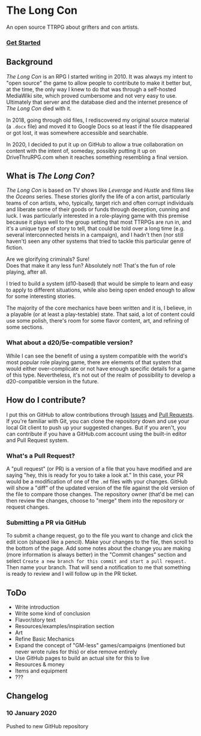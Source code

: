 # The Long Con
An open source TTRPG about grifters and con artists. 

### [Get Started](https://github.com/jazzsequence/TheLongCon/blob/master/src/00-toc.md)

## Background
_The Long Con_ is an RPG I started writing in 2010. It was always my intent to "open source" the game to allow people to contribute to make it better but, at the time, the only way I knew to do that was through a self-hosted MediaWiki site, which proved cumbersome and not very easy to use. Ultimately that server and the database died and the internet presence of _The Long Con_ died with it.

In 2018, going through old files, I rediscovered my original source material (a `.docx` file) and moved it to Google Docs so at least if the file disappeared or got lost, it was somewhere accessible and searchable.

In 2020, I decided to put it up on GitHub to allow a true collaboration on content with the intent of, someday, possibly putting it up on DriveThruRPG.com when it reaches something resembling a final version.

## What is _The Long Con_?
_The Long Con_ is based on TV shows like _Leverage_ and _Hustle_ and films like the _Oceans_ series. These stories glorify the life of a con artist, particularly teams of con artists, who, typically, target rich and often corrupt individuals and liberate some of their goods or funds through deception, cunning and luck. I was particularly interested in a role-playing game with this premise because it plays well to the group setting that most TTRPGs are run in, and it's a unique type of story to tell, that could be told over a long time (e.g. several interconnected heists in a campaign), and I hadn't then (nor still haven't) seen any other systems that tried to tackle this particular genre of fiction.

Are we glorifying criminals? Sure!   
Does that make it any less fun? Absolutely not! That's the fun of role playing, after all.

I tried to build a system (d10-based) that would be simple to learn and easy to apply to different situations, while also being open ended enough to allow for some interesting stories. 

The majority of the core mechanics have been written and it is, I believe, in a playable (or at least a play-testable) state. That said, a lot of content could use some polish, there's room for some flavor content, art, and refining of some sections.

### What about a d20/5e-compatible version?
While I can see the benefit of using a system compatible with the world's most popular role playing game, there are elements of that system that would either over-complicate or not have enough specific details for a game of this type. Nevertheless, it's not out of the realm of possibility to develop a d20-compatible version in the future.

## How do I contribute?
I put this on GitHub to allow contributions through [Issues](https://github.com/jazzsequence/TheLongCon/issues) and [Pull Requests](https://github.com/jazzsequence/TheLongCon/pulls). If you're familiar with Git, you can clone the repository down and use your local Git client to push up your suggested changes. But if you aren't, you can contribute if you have a GitHub.com account using the built-in editor and Pull Request system.

### What's a Pull Request?
A "pull request" (or PR) is a version of a file that you have modified and are saying "hey, this is ready for you to take a look at." In this case, your PR would be a modification of one of the `.md` files with your changes. GitHub will show a "diff" of the updated version of the file against the old version of the file to compare those changes. The repository owner (that'd be me) can then review the changes, choose to "merge" them into the repository or request changes.

### Submitting a PR via GitHub
To submit a change request, go to the file you want to change and click the edit icon (shaped like a pencil). Make your changes to the file, then scroll to the bottom of the page. Add some notes about the change you are making (more information is always better) in the "Commit changes" section and select `Create a new branch for this commit and start a pull request.` Then name your branch. That will send a notification to me that something is ready to review and I will follow up in the PR ticket.

## ToDo

* Write introduction
* Write some kind of conclusion
* Flavor/story text
* Resources/examples/inspiration section
* Art
* Refine Basic Mechanics
* Expand the concept of "GM-less" games/campaigns (mentioned but never wrote rules for this) or else remove entirely
* Use GitHub pages to build an actual site for this to live
* Resources & money
* Items and equipment
* ???

## Changelog

### 10 January 2020
Pushed to new GitHub repository
